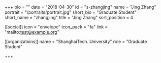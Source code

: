 +++
bio = ""
date = "2018-04-30"
id = "s-zhangjing"
name = "Jing Zhang"
portrait = "/portraits/portrait.jpg"
short_bio = "Graduate Student"
short_name = "zhangjing"
title = "Jing Zhang"
sort_position = 4

[[social]]
    icon = "envelope"
    icon_pack = "fa"
    link = "mailto:test@example.org"

[[organizations]]
    name = "ShanghaiTech. University"
    role = "Graduate Student"

+++
